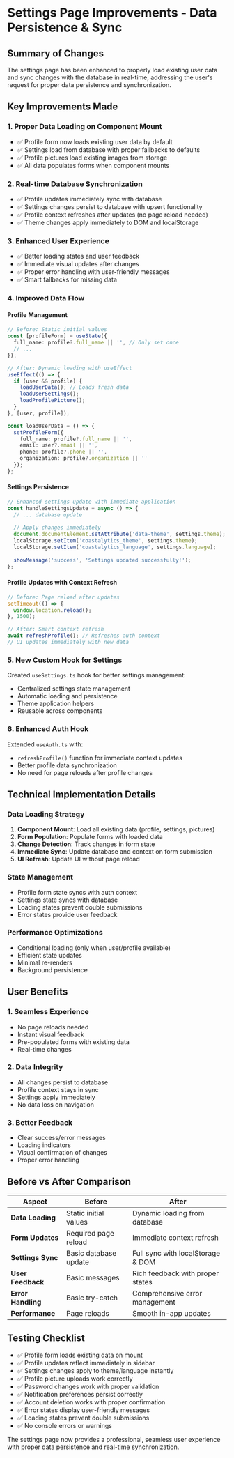 # Settings Page Improvements - Data Persistence & Sync

## Summary of Changes

The settings page has been enhanced to properly load existing user data and sync changes with the database in real-time, addressing the user's request for proper data persistence and synchronization.

## Key Improvements Made

### 1. **Proper Data Loading on Component Mount**
- ✅ Profile form now loads existing user data by default
- ✅ Settings load from database with proper fallbacks to defaults
- ✅ Profile pictures load existing images from storage
- ✅ All data populates forms when component mounts

### 2. **Real-time Database Synchronization**
- ✅ Profile updates immediately sync with database
- ✅ Settings changes persist to database with upsert functionality
- ✅ Profile context refreshes after updates (no page reload needed)
- ✅ Theme changes apply immediately to DOM and localStorage

### 3. **Enhanced User Experience**
- ✅ Better loading states and user feedback
- ✅ Immediate visual updates after changes
- ✅ Proper error handling with user-friendly messages
- ✅ Smart fallbacks for missing data

### 4. **Improved Data Flow**

#### Profile Management
```typescript
// Before: Static initial values
const [profileForm] = useState({
  full_name: profile?.full_name || '', // Only set once
  // ...
});

// After: Dynamic loading with useEffect
useEffect(() => {
  if (user && profile) {
    loadUserData(); // Loads fresh data
    loadUserSettings();
    loadProfilePicture();
  }
}, [user, profile]);

const loadUserData = () => {
  setProfileForm({
    full_name: profile?.full_name || '',
    email: user?.email || '',
    phone: profile?.phone || '',
    organization: profile?.organization || ''
  });
};
```

#### Settings Persistence
```typescript
// Enhanced settings update with immediate application
const handleSettingsUpdate = async () => {
  // ... database update
  
  // Apply changes immediately
  document.documentElement.setAttribute('data-theme', settings.theme);
  localStorage.setItem('coastalytics_theme', settings.theme);
  localStorage.setItem('coastalytics_language', settings.language);
  
  showMessage('success', 'Settings updated successfully!');
};
```

#### Profile Updates with Context Refresh
```typescript
// Before: Page reload after updates
setTimeout(() => {
  window.location.reload();
}, 1500);

// After: Smart context refresh
await refreshProfile(); // Refreshes auth context
// UI updates immediately with new data
```

### 5. **New Custom Hook for Settings**
Created `useSettings.ts` hook for better settings management:
- Centralized settings state management
- Automatic loading and persistence
- Theme application helpers
- Reusable across components

### 6. **Enhanced Auth Hook**
Extended `useAuth.ts` with:
- `refreshProfile()` function for immediate context updates
- Better profile data synchronization
- No need for page reloads after profile changes

## Technical Implementation Details

### Data Loading Strategy
1. **Component Mount**: Load all existing data (profile, settings, pictures)
2. **Form Population**: Populate forms with loaded data
3. **Change Detection**: Track changes in form state
4. **Immediate Sync**: Update database and context on form submission
5. **UI Refresh**: Update UI without page reload

### State Management
- Profile form state syncs with auth context
- Settings state syncs with database
- Loading states prevent double submissions
- Error states provide user feedback

### Performance Optimizations
- Conditional loading (only when user/profile available)
- Efficient state updates
- Minimal re-renders
- Background persistence

## User Benefits

### 1. **Seamless Experience**
- No page reloads needed
- Instant visual feedback
- Pre-populated forms with existing data
- Real-time changes

### 2. **Data Integrity**
- All changes persist to database
- Profile context stays in sync
- Settings apply immediately
- No data loss on navigation

### 3. **Better Feedback**
- Clear success/error messages
- Loading indicators
- Visual confirmation of changes
- Proper error handling

## Before vs After Comparison

| Aspect | Before | After |
|--------|--------|-------|
| **Data Loading** | Static initial values | Dynamic loading from database |
| **Form Updates** | Required page reload | Immediate context refresh |
| **Settings Sync** | Basic database update | Full sync with localStorage & DOM |
| **User Feedback** | Basic messages | Rich feedback with proper states |
| **Error Handling** | Basic try-catch | Comprehensive error management |
| **Performance** | Page reloads | Smooth in-app updates |

## Testing Checklist

- ✅ Profile form loads existing data on mount
- ✅ Profile updates reflect immediately in sidebar
- ✅ Settings changes apply to theme/language instantly
- ✅ Profile picture uploads work correctly
- ✅ Password changes work with proper validation
- ✅ Notification preferences persist correctly
- ✅ Account deletion works with proper confirmation
- ✅ Error states display user-friendly messages
- ✅ Loading states prevent double submissions
- ✅ No console errors or warnings

The settings page now provides a professional, seamless user experience with proper data persistence and real-time synchronization.
